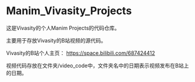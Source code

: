 # Manim_Vivasity_Projects
这是Vivasity的个人Manim Projects的代码仓库。

主要用于存放Vivasity的B站视频的源代码。

Vivasity的B站个人主页：
https://space.bilibili.com/687424412

视频代码存放在文件夹/video_code中，文件夹名中的日期表示视频发布在B站上的日期。

